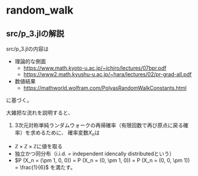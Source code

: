 # random_walk
## src/p_3.jlの解説
src/p_3.jlの内容は

- 理論的な側面
    - https://www.math.kyoto-u.ac.jp/~ichiro/lectures/07bpr.pdf
    - https://www2.math.kyushu-u.ac.jp/~hara/lectures/02/pr-grad-all.pdf
- 数値結果
    - https://mathworld.wolfram.com/PolyasRandomWalkConstants.html

に基づく。

大雑把な流れを説明すると、

1. 3次元対称単純ランダムウォークの再帰確率（有限回数で再び原点に戻る確率）を求めるために、
確率変数$X_n$は
- $\mathbb{Z} \times \mathbb{Z} \times \mathbb{Z}$に値を取る
- 独立かつ同分布（i.i.d. = independent idencally distributedという）
- $P (X_n = (\pm 1, 0, 0)) = P (X_n = (0, \pm 1, 0)) = P (X_n = (0, 0, \pm 1)) = \frac{1}{6}$
を満たす。